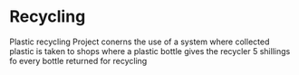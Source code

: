 # Recycling
Plastic recycling
Project conerns the use of a system where collected plastic is taken to shops where a plastic bottle gives the recycler 5 shillings fo every bottle returned for recycling
